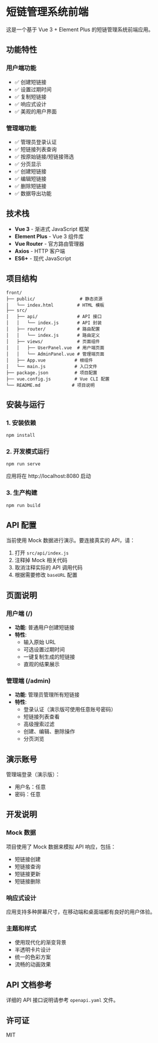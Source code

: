 # 短链管理系统前端

这是一个基于 Vue 3 + Element Plus 的短链管理系统前端应用。

## 功能特性

### 用户端功能
- ✅ 创建短链接
- ✅ 设置过期时间
- ✅ 复制短链接
- ✅ 响应式设计
- ✅ 美观的用户界面

### 管理端功能
- ✅ 管理员登录认证
- ✅ 短链接列表查询
- ✅ 按原始链接/短链接筛选
- ✅ 分页显示
- ✅ 创建短链接
- ✅ 编辑短链接
- ✅ 删除短链接
- ✅ 数据导出功能

## 技术栈

- **Vue 3** - 渐进式 JavaScript 框架
- **Element Plus** - Vue 3 组件库
- **Vue Router** - 官方路由管理器
- **Axios** - HTTP 客户端
- **ES6+** - 现代 JavaScript

## 项目结构

```
front/
├── public/                 # 静态资源
│   └── index.html         # HTML 模板
├── src/
│   ├── api/               # API 接口
│   │   └── index.js       # API 封装
│   ├── router/            # 路由配置
│   │   └── index.js       # 路由定义
│   ├── views/             # 页面组件
│   │   ├── UserPanel.vue  # 用户端页面
│   │   └── AdminPanel.vue # 管理端页面
│   ├── App.vue           # 根组件
│   └── main.js           # 入口文件
├── package.json          # 项目配置
├── vue.config.js         # Vue CLI 配置
└── README.md            # 项目说明
```

## 安装与运行

### 1. 安装依赖
```bash
npm install
```

### 2. 开发模式运行
```bash
npm run serve
```

应用将在 http://localhost:8080 启动

### 3. 生产构建
```bash
npm run build
```

## API 配置

当前使用 Mock 数据进行演示。要连接真实的 API，请：

1. 打开 `src/api/index.js`
2. 注释掉 Mock 相关代码
3. 取消注释实际的 API 调用代码
4. 根据需要修改 `baseURL` 配置

## 页面说明

### 用户端 (/)
- **功能**: 普通用户创建短链接
- **特性**: 
  - 输入原始 URL
  - 可选设置过期时间
  - 一键复制生成的短链接
  - 直观的结果展示

### 管理端 (/admin)
- **功能**: 管理员管理所有短链接
- **特性**:
  - 登录认证（演示版可使用任意账号密码）
  - 短链接列表查看
  - 高级搜索过滤
  - 创建、编辑、删除操作
  - 分页浏览

## 演示账号

管理端登录（演示版）：
- 用户名：任意
- 密码：任意

## 开发说明

### Mock 数据
项目使用了 Mock 数据来模拟 API 响应，包括：
- 短链接创建
- 短链接查询
- 短链接更新
- 短链接删除

### 响应式设计
应用支持多种屏幕尺寸，在移动端和桌面端都有良好的用户体验。

### 主题和样式
- 使用现代化的渐变背景
- 半透明卡片设计
- 统一的色彩方案
- 流畅的动画效果

## API 文档参考

详细的 API 接口说明请参考 `openapi.yaml` 文件。

## 许可证

MIT 
